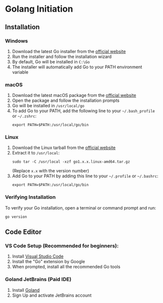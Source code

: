 # Golang Initiation

## Installation

### Windows

1. Download the latest Go installer from the [official website](https://golang.org/dl/)
2. Run the installer and follow the installation wizard
3. By default, Go will be installed in `C:\Go`
4. The installer will automatically add Go to your PATH environment variable

### macOS

1. Download the latest macOS package from the [official website](https://golang.org/dl/)
2. Open the package and follow the installation prompts
3. Go will be installed in `/usr/local/go`
4. To add Go to your PATH, add the following line to your `~/.bash_profile` or `~/.zshrc`:
   ```
   export PATH=$PATH:/usr/local/go/bin
   ```

### Linux

1. Download the Linux tarball from the [official website](https://golang.org/dl/)
2. Extract it to `/usr/local`:
   ```
   sudo tar -C /usr/local -xzf go1.x.x.linux-amd64.tar.gz
   ```
   (Replace `x.x` with the version number)
3. Add Go to your PATH by adding this line to your `~/.profile` or `~/.bashrc`:
   ```
   export PATH=$PATH:/usr/local/go/bin
   ```

### Verifying Installation

To verify your Go installation, open a terminal or command prompt and run:

   ```bash
   go version
   ```

## Code Editor

### VS Code Setup (Recommended for beginners):

1. Install [Visual Studio Code](https://code.visualstudio.com/)
2. Install the "Go" extension by Google
3. When prompted, install all the recommended Go tools

### Goland JetBrains (Paid IDE)

1. Install [Goland](https://www.jetbrains.com/go/)
2. Sign Up and activate JetBrains account